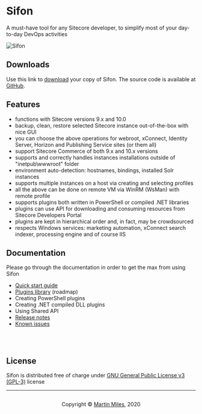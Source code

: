 # Sifon 

A must-have tool for any Sitecore developer, to simplify most of your day-to-day DevOps activities

![Sifon](https://raw.githubusercontent.com/wiki/MartinMiles/Sifon/img/main.png "Sifon main interface") 

## Downloads

Use this link to [download](/download/Sifon_0.97.zip "download Sifon") your copy of Sifon. The source code is available at [GitHub](https://github.com/MartinMiles/Sifon "Sifon GitHub repository").


## Features

- functions with Sitecore versions 9.x and 10.0
- backup, clean, restore selected Sitecore instance out-of-the-box with nice GUI
- you can choose the above operations for webroot, xConnect, Identity Server, Horizon and Publishing Service sites (or them all)
- support Sitecore Commerce of both 9.x and 10.x versions
- supports and correctly handles instances installations outside of "inetpub\wwwroot" folder
- environment auto-detection: hostnames, bindings, installed Solr instances
- supports multiple instances on a host via creating and selecting profiles
- all the above can be done on remote VM via WinRM (WsMan) with remote profile
- supports plugins both written in PowerShell or compiled .NET libraries
- plugins can use API for downloading and consuming resources from Sitecore Developers Portal
- plugins are kept in hierarchical order and, in fact, may be crowdsourced
- respects Windows services: marketing automation, xConnect search indexer, processing engine and of course IIS



## Documentation

Please go through the documentation in order to get the max from using Sifon

- [Quick start guide](/QuickStart.md "Quick start guide")
- [Plugins library](/PluginsLibraryRoadmap.md "Plugins library") (roadmap)
- Creating PowerShell plugins
- Creating .NET compiled DLL plugins
- Using Shared API
- [Release notes](/ReleaseNotes.md "Release notes")
- [Known issues](/KnownIssues.md "Known issues")

<br/><br/>

## License

Sifon is distributed free of charge under [GNU General Public License v3 (GPL-3)](https://www.gnu.org/licenses/gpl-3.0.en.html "GNU General Public License v3 (GPL-3)") license

<hr>

<footer>
<p style="float:left; width: 20%;">
</p>
<p style="float:left; width: 60%; text-align:center;">Copyright &copy; <a href="https://blog.MartinMiles.net">Martin Miles</a>, 2020</p>
<p style="float:left; width: 20%;">
</p>
</footer>